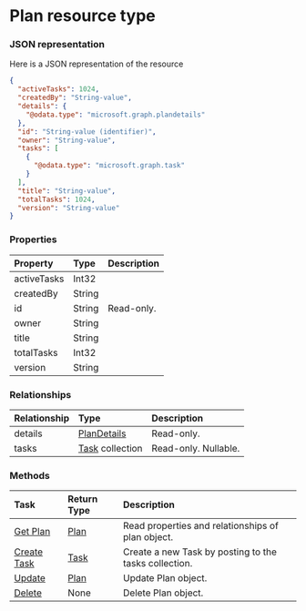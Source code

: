 # Plan resource type



### JSON representation

Here is a JSON representation of the resource

<!-- {
  "blockType": "resource",
  "optionalProperties": [
    "details",
    "tasks"
  ],
  "@odata.type": "microsoft.graph.plan"
}-->

```json
{
  "activeTasks": 1024,
  "createdBy": "String-value",
  "details": {
    "@odata.type": "microsoft.graph.plandetails"
  },
  "id": "String-value (identifier)",
  "owner": "String-value",
  "tasks": [
    {
      "@odata.type": "microsoft.graph.task"
    }
  ],
  "title": "String-value",
  "totalTasks": 1024,
  "version": "String-value"
}

```
### Properties
| Property	   | Type	|Description|
|:---------------|:--------|:----------|
|activeTasks|Int32||
|createdBy|String||
|id|String| Read-only.|
|owner|String||
|title|String||
|totalTasks|Int32||
|version|String||

### Relationships
| Relationship | Type	|Description|
|:---------------|:--------|:----------|
|details|[PlanDetails](plandetails.md)| Read-only.|
|tasks|[Task](task.md) collection| Read-only. Nullable.|

### Methods

| Task		   | Return Type	|Description|
|:---------------|:--------|:----------|
|[Get Plan](../api/plan_get.md) | [Plan](plan.md) |Read properties and relationships of plan object.|
|[Create Task](../api/plan_post_tasks.md) |[Task](task.md)| Create a new Task by posting to the tasks collection.|
|[Update](../api/plan_update.md) | [Plan](plan.md)	|Update Plan object. |
|[Delete](../api/plan_delete.md) | None |Delete Plan object. |

<!-- uuid: ead33c4b-21e6-4a08-a079-41c09ba9bd29
2015-10-24 21:49:47 UTC -->
<!-- {
  "type": "#page.annotation",
  "description": "Plan resource",
  "keywords": "",
  "section": "documentation",
  "tocPath": ""
}-->